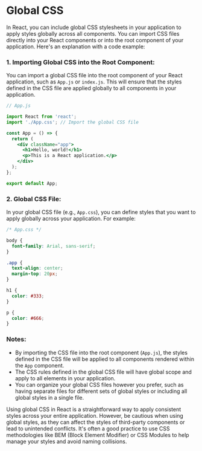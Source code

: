 # Global CSS

In React, you can include global CSS stylesheets in your application to apply styles globally across all components. You can import CSS files directly into your React components or into the root component of your application. Here's an explanation with a code example:

### 1. Importing Global CSS into the Root Component:

You can import a global CSS file into the root component of your React application, such as `App.js` or `index.js`. This will ensure that the styles defined in the CSS file are applied globally to all components in your application.

```jsx
// App.js

import React from 'react';
import './App.css'; // Import the global CSS file

const App = () => {
  return (
    <div className="app">
      <h1>Hello, world!</h1>
      <p>This is a React application.</p>
    </div>
  );
};

export default App;
```

### 2. Global CSS File:

In your global CSS file (e.g., `App.css`), you can define styles that you want to apply globally across your application. For example:

```css
/* App.css */

body {
  font-family: Arial, sans-serif;
}

.app {
  text-align: center;
  margin-top: 20px;
}

h1 {
  color: #333;
}

p {
  color: #666;
}
```

### Notes:

- By importing the CSS file into the root component (`App.js`), the styles defined in the CSS file will be applied to all components rendered within the `App` component.
- The CSS rules defined in the global CSS file will have global scope and apply to all elements in your application.
- You can organize your global CSS files however you prefer, such as having separate files for different sets of global styles or including all global styles in a single file.

Using global CSS in React is a straightforward way to apply consistent styles across your entire application. However, be cautious when using global styles, as they can affect the styles of third-party components or lead to unintended conflicts. It's often a good practice to use CSS methodologies like BEM (Block Element Modifier) or CSS Modules to help manage your styles and avoid naming collisions.